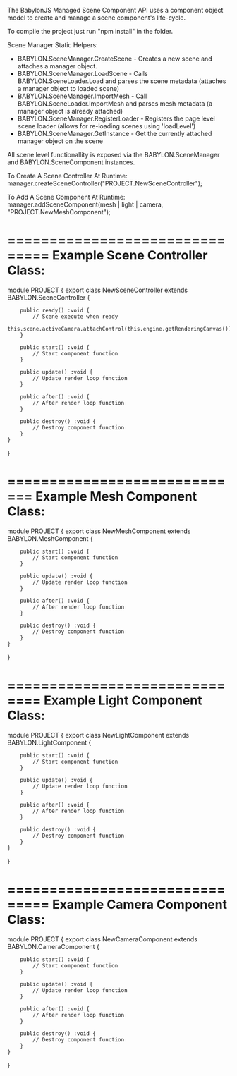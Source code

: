 
The BabylonJS Managed Scene Component API uses a component object model to create and manage a scene component's life-cycle.

To compile the project just run "npm install" in the folder. 

Scene Manager Static Helpers:

- BABYLON.SceneManager.CreateScene       - Creates a new scene and attaches a manager object.
- BABYLON.SceneManager.LoadScene         - Calls BABYLON.SceneLoader.Load and parses the scene metadata (attaches a manager object to loaded scene)
- BABYLON.SceneManager.ImportMesh        - Call BABYLON.SceneLoader.ImportMesh and parses mesh metadata (a manager object is already attached)
- BABYLON.SceneManager.RegisterLoader    - Registers the page level scene loader (allows for re-loading scenes using 'loadLevel')
- BABYLON.SceneManager.GetInstance       - Get the currently attached manager object on the scene

All scene level functionallity is exposed via the BABYLON.SceneManager and BABYLON.SceneComponent instances.

To Create A Scene Controller At Runtime: manager.createSceneController("PROJECT.NewSceneController");

To Add A Scene Component At Runtime: manager.addSceneComponent(mesh | light | camera, "PROJECT.NewMeshComponent");

===============================
Example Scene Controller Class:
===============================

module PROJECT {
    export class NewSceneController extends BABYLON.SceneController {

        public ready() :void {
            // Scene execute when ready
            this.scene.activeCamera.attachControl(this.engine.getRenderingCanvas());
        }

        public start() :void {
            // Start component function
        }

        public update() :void {
            // Update render loop function
        }

        public after() :void {
            // After render loop function
        }

        public destroy() :void {
            // Destroy component function
        }
    }
}

=============================
Example Mesh Component Class:
=============================

module PROJECT {
    export class NewMeshComponent extends BABYLON.MeshComponent {

        public start() :void {
            // Start component function
        }

        public update() :void {
            // Update render loop function
        }

        public after() :void {
            // After render loop function
        }

        public destroy() :void {
            // Destroy component function
        }
    }
}

==============================
Example Light Component Class:
==============================

module PROJECT {
    export class NewLightComponent extends BABYLON.LightComponent {

        public start() :void {
            // Start component function
        }

        public update() :void {
            // Update render loop function
        }

        public after() :void {
            // After render loop function
        }

        public destroy() :void {
            // Destroy component function
        }
    }
}

===============================
Example Camera Component Class:
===============================

module PROJECT {
    export class NewCameraComponent extends BABYLON.CameraComponent {

        public start() :void {
            // Start component function
        }

        public update() :void {
            // Update render loop function
        }

        public after() :void {
            // After render loop function
        }

        public destroy() :void {
            // Destroy component function
        }
    }
}

